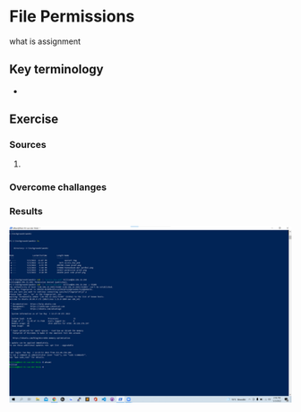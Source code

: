 # File Permissions
what is assignment

## Key terminology
 - 
 


## Exercise
### Sources
1. 



### Overcome challanges



### Results
![alt text](https://github.com/TechGrounds-Cloud8/cloud8-Killian97/blob/main/00_includes/login%20bewijs.png)